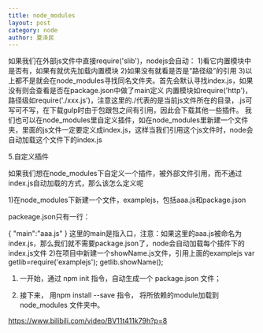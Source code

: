 ```yaml
---
title: node_modules
layout: post
category: node
author: 夏泽民
---
```

如果我们在外部js文件中直接require('slib')，nodejs会自动：
1)看它内置模块中是否有，如果有就优先加载内置模块
2)如果没有就看是否是“路径级”的引用
3)以上都不是就会在node_modules寻找同名文件夹。首先会默认寻找index.js，如果没有则会查看是否在package.json中做了main定义
内置模块如require('http')，路径级如require('./xxx.js')，注意这里的./代表的是当前js文件所在的目录，.js可写可不写，在下载gulp时由于包跟包之间有引用，因此会下载其他一些插件。
我们也可以在node_modules里自定义插件，如在node_modules里新建一个文件夹，里面的js文件一定要定义成index.js，这样当我们引用这个js文件时，node会自动加载这个文件下的index.js
<!-- more -->
5.自定义插件

如果我们想在node_modules下自定义一个插件，被外部文件引用，而不通过index.js自动加载的方式，那么该怎么定义呢

 1)在node_modules下新建一个文件，examplejs，包括aaa.js和package.json
 
packeage.json只有一行：

{
  "main":"aaa.js"
}
这里的main是指入口，注意：如果这里的aaa.js被命名为index.js，那么我们就不需要package.json了，node会自动加载每个插件下的index.js文件
2)在项目中新建一个showName.js文件，引用上面的examplejs
var getlib=require('examplejs');
getlib.showName();

1.  一开始，通过  npm init  指令，自动生成一个 package.json 文件； 
 
2.    接下来， 用npm install --save 指令， 将所依赖的module加载到node_modules 文件夹中。  

https://www.bilibili.com/video/BV11t411k79h?p=8


